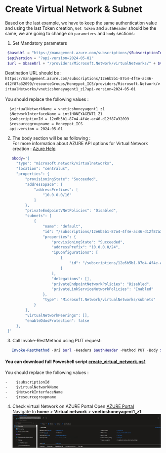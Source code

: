 # Create Virtual Network & Subnet
Based on the last example, we have to keep the same authentication value and using the last Token creation, `Get token` and `authHeader` should be the same, we are going to change on `parameters` and `body` sections:
1.  Set Mandatory parameters
   ```powershell
    $baseUrl = "https://management.azure.com/subscriptions/$SubscriptionId" + "/resourceGroups/$resourceGroupName"
    $apiVersion = "?api-version=2024-05-01"
    $url = $baseUrl + "/providers/Microsoft.Network/virtualNetworks/" + $virtualNetworkName + $apiVersion
   ```
Destination URL should be  : <br>
`https://management.azure.com/subscriptions/12e6b5b1-87o4-4f4e-ac46-d12f87a32099/resourceGroups/Honeypot_ICS/providers/Microsoft.Network/virtualNetworks/vneticshoneyagent1_z1?api-version=2024-05-01`<br><br>
You should replace the following values : <br>
```
  $virtualNetworkName = vneticshoneyagent1_z1
  $NetworkInterfaceName = int1HONEYAGENT1_Z1
  $subscriptionId = 12e6b5b1-87o4-4f4e-ac46-d12f87a32099
  $resourcegroupname = Honeypot_ICS
  api-version = 2024-05-01
```

2.  The body section will be as following :<br>
      For more information about AZURE API options for Virtual Network creation : [Azure Help](https://learn.microsoft.com/en-us/rest/api/virtualnetwork/virtual-networks/create-or-update?view=rest-virtualnetwork-2024-05-01&tabs=HTTP)
   ```powershell
      $body='{
        "type": "microsoft.network/virtualnetworks",
        "location": "centralus",
        "properties": {
            "provisioningState": "Succeeded",
            "addressSpace": {
                "addressPrefixes": [
                    "10.0.0.0/16"
                ]
            },
            "privateEndpointVNetPolicies": "Disabled",
            "subnets": [
                {
                    "name": "default",
                    "id": "/subscriptions/12e6b5b1-87o4-4f4e-ac46-d12f87a32099/resourceGroups/Honeypot_ICS/providers/Microsoft.Network/virtualNetworks/vneticshoneyagent1_z1/subnets/default",
                    "properties": {
                        "provisioningState": "Succeeded",
                        "addressPrefix": "10.0.0.0/24",
                        "ipConfigurations": [
                            {
                                "id": "/subscriptions/12e6b5b1-87o4-4f4e-ac46-d12f87a32099/resourceGroups/Honeypot_ICS/providers/Microsoft.Network/networkInterfaces/int1HONEYAGENT1_Z1/ipConfigurations/IPCONFIG1"
                            }
                        ],
                        "delegations": [],
                        "privateEndpointNetworkPolicies": "Disabled",
                        "privateLinkServiceNetworkPolicies": "Enabled"
                    },
                    "type": "Microsoft.Network/virtualNetworks/subnets"
                }
            ],
            "virtualNetworkPeerings": [],
            "enableDdosProtection": false
        },
    }'
   ```
3.   Call Invoke-RestMethod using PUT request:
   ```powershell
      Invoke-RestMethod -Uri $url -Headers $authHeader -Method PUT -Body $body
   ```

#### You can download full Poweshell script [create_virtual_network.ps1](create_virtual_network.ps1) 
You should replace the following values : <br>
```
-    $subscriptionId
-    $virtualNetworkName
-    $NetworkInterfaceName
-    $resourcegroupname
```

4.  Check virtual Network on AZURE Portal
    Open [AZURE Portal](portal.azure.com)<br>
    Navigate to <b>home</b> > <b>Virtual network</b> > <b>vneticshoneyagent1_z1</b> 
    ![Ip_address_capture_portal](images/virtual_network_capture_portal.jpeg)
